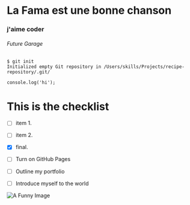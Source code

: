 # La Fama est une bonne chanson
### j'aime coder
###### Future Garage

```
$ git init
Initialized empty Git repository in /Users/skills/Projects/recipe-repository/.git/
```

```
console.log('hi');

```

# This is the checklist
- [ ]  item 1.
- [ ]  item 2.
- [x] final.

- [ ] Turn on GitHub Pages
- [ ] Outline my portfolio
- [ ] Introduce myself to the world

![A Funny Image](https://octodex.github.com/images/yaktocat.png)


